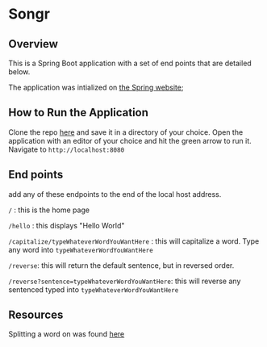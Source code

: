 # Songr

## Overview
This is a Spring Boot application with a set of end points that are detailed below.

The application was intialized on [the Spring website](https://start.spring.io/);

## How to Run the Application
Clone the repo [here](https://github.com/hotandfresh/songr) and save it in a directory of your choice.  Open the application with an editor of your choice and hit the green arrow to run it.  Navigate to ```http://localhost:8080```

## End points
add any of these endpoints to the end of the local host address.

```/``` : this is the home page

```/hello``` : this displays "Hello World"

```/capitalize/typeWhateverWordYouWantHere``` : this will capitalize a word.  Type any word into ```typeWhateverWordYouWantHere```

```/reverse```: this will return the default sentence, but in reversed order.

```/reverse?sentence=typeWhateverWordYouWantHere```: this will reverse any sentenced typed into ```typeWhateverWordYouWantHere```


## Resources
Splitting a word on was found [here](https://stackoverflow.com/questions/7899525/how-to-split-a-string-by-space)
